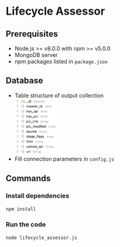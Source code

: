 # Lifecycle Assessor

## Prerequisites

+ Node.js >= v8.0.0 with npm >= v5.0.0
+ MongoDB server
+ npm packages listed in `package.json`



## Database

+ Table structure of output collection<br>
  <img src="./MongoDB.png" alt="MongoDB" style="zoom: 33%;" />
+ Fill connection parameters in `config.js`



## Commands

### Install dependencies

```
npm install
```

### Run the code

```
node lifecycle_assessor.js
```


